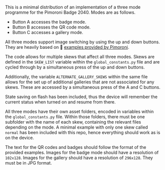 This is a minimal distribution of an implementation of a three mode programme for the Pimoroni Badge 2040. Modes are as follows.

* Button A accesses the badge mode. 
* Button B accesses the QR code mode.
* Button C accesses a gallery mode.

All three modes support image switching by using the up and down buttons. They are heavily based on :link: [examples provided by Pimoroni](https://github.com/pimoroni/pimoroni-pico).

The code allows for multiple skews that affect all three modes. Skews are defined in the `SKEW_LIST` variable within the `global_constants.py` file and are cycled through by a simultaneous press of the up and down buttons.

Additionally, the variable `ALTERNATE_GALLERY_SKEWS` within the same file allows for the set up of additional galleries that are not associated for any skews. These are accessed by a simultaneous press of the A and C buttons.

State saving on flash has been included, thus the device will remember the current status when turned on and resume from there.

All three modes have their own asset folders, encoded in variables within the `global_constants.py` file. Within those folders, there must be one subfolder with the name of each skew, containing the relevant files depending on the mode. A minimal example with only one skew called `normal` has been included with this repo, hence everything should work as is on the device. 

The text for the QR codes and badges should follow the format of the provided examples. Images for the badge mode should have a resolution of `102x128`. Images for the gallery should have a resolution of `296x128`. They must be in JPG format.